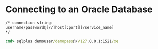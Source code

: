 # Connecting to an Oracle Database
```cmd
/* connection string:
username/password@[//]host[:port][/service_name]
*/

cmd> sqlplus demouser/demopass@//127.0.0.1:1521/xe
```
